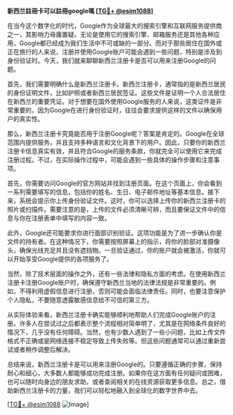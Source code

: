**新西兰註冊卡可以註冊google嗎 [[TG💪+ @esim1088](https://t.me/s/esim1088)]**

在当今这个数字化的时代，Google作为全球最大的搜索引擎和互联网服务提供商之一，其影响力毋庸置疑。无论是使用它的搜索引擎、邮箱服务还是其他各种应用，Google都已经成为我们生活中不可或缺的一部分。而对于那些居住在国外或正在旅行的人来说，注册并使用Google账户可能会遇到一些问题，特别是涉及到身份验证时。今天，我们就来聊聊新西兰注册卡是否可以用来注册Google的问题。

首先，我们需要明确什么是新西兰注册卡。新西兰注册卡，通常指的是新西兰居民的身份证明文件，比如护照或者新西兰居民签证。这些文件是证明一个人合法居住在新西兰的重要凭证。对于想要在国外使用Google服务的人来说，这类证件是非常重要的，因为Google在进行身份验证时，往往会要求提供这样的文件以确保用户的真实性。

那么，新西兰注册卡究竟能否用于注册Google呢？答案是肯定的。Google在全球范围内提供服务，并且支持多种语言和文化背景下的用户。因此，只要你的新西兰注册卡信息真实有效，并且符合Google的服务条款，你就完全可以使用它来完成注册过程。不过，在实际操作过程中，可能会遇到一些具体的操作步骤和注意事项。

首先，你需要访问Google的官方网站并找到注册页面。在这个页面上，你会看到一系列需要填写的信息，包括你的姓名、生日、电子邮件地址等基本信息。接下来，系统会提示你上传身份验证文件。这时，你可以选择上传你的新西兰注册卡的照片或扫描件。需要注意的是，上传的文件必须清晰可辨，而且要保证文件中的信息与你在注册表单中填写的内容一致。

此外，Google还可能要求你进行面部识别验证。这项功能是为了进一步确认你是文件的持有者。在这种情况下，你需要按照屏幕上的指示，将你的脸部对准摄像头，确保光线充足并且没有遮挡物。一旦验证通过，你的账户就会被激活，你就可以开始享受Google提供的各项服务了。

当然，除了技术层面的操作之外，还有一些法律和隐私方面的考虑。在使用新西兰注册卡注册Google账户时，确保遵守新西兰当地的法律法规是非常重要的。例如，不得利用虚假信息进行注册，否则可能会面临法律责任。同时，也要注意保护个人隐私，不要随意透露敏感信息给不可信的第三方。

从实际体验来看，新西兰注册卡确实能够顺利地帮助人们完成Google账户的注册。许多人在尝试过之后都表示整个流程相对简单明了，尤其是在网络条件良好的情况下，几乎没有任何障碍。当然，也有少数人遇到了一些小问题，比如上传文件格式不正确或是网络连接不稳定导致上传失败等。但这些问题通常可以通过重新尝试或者稍作调整后解决。

总结来说，新西兰注册卡是可以用来注册Google的。只要遵循正确的步骤，保持耐心和细心，大多数人都能够成功完成注册。如果你在这方面有任何疑问或困难，也可以随时向身边的朋友求助，或者查阅相关的在线资源获取更多信息。总之，借助新西兰注册卡的力量，我们可以轻松地融入到全球化的数字世界中去。

[[TG💪+ @esim1088](https://t.me/s/esim1088) ![Image](https://i.postimg.cc/4NQfJmqS/Snipaste-2025-05-13-00-14-12.png)]